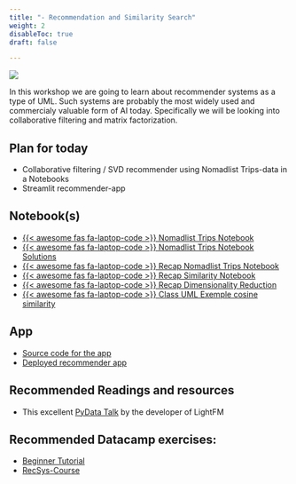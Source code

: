 ```yaml
---
title: "- Recommendation and Similarity Search"
weight: 2
disableToc: true
draft: false

---
```


![](https://raw.githubusercontent.com/aaubs/ds-master/main/data/Images/nomad_recommender.jpg)
<!-- Corgis in an Airport. 2022. Roman x [Stable Diffusion](https://stability.ai/blog/stable-diffusion-public-release) -->


In this workshop we are going to learn about recommender systems as a type of UML.
Such systems are probably the most widely used and commercialy valuable form of AI today. Specifically we will be looking into collaborative filtering and matrix factorization.

## Plan for today
* Collaborative filtering / SVD recommender using Nomadlist Trips-data in a Notebooks
* Streamlit recommender-app

## Notebook(s)
* [{{< awesome fas fa-laptop-code >}} Nomadlist Trips Notebook](https://colab.research.google.com/github/aaubs/ds-master/blob/main/notebooks/M1_Recommender_System_v3.ipynb)
* [{{< awesome fas fa-laptop-code >}} Nomadlist Trips Notebook Solutions](https://colab.research.google.com/github/aaubs/ds-master/blob/main/notebooks/M1_Recommender_System_v3_Solutions_v1.ipynb)
* [{{< awesome fas fa-laptop-code >}} Recap Nomadlist Trips Notebook](https://colab.research.google.com/github/aaubs/ds-master/blob/main/notebooks/M1_Recap_Recommender_System.ipynb)
* [{{< awesome fas fa-laptop-code >}} Recap Similarity Notebook](https://colab.research.google.com/github/aaubs/ds-master/blob/main/notebooks/M1_Similarity.ipynb)
* [{{< awesome fas fa-laptop-code >}} Recap Dimensionality Reduction](https://colab.research.google.com/github/aaubs/ds-master/blob/main/notebooks/M1_Recap_Dimensionality_Reduction.ipynb)
* [{{< awesome fas fa-laptop-code >}} Class UML Exemple cosine similarity](https://colab.research.google.com/github/aaubs/ds-master/blob/main/notebooks/M1_Class_UML_solutions.ipynb)


## App
* [Source code for the app](/ds22/apps/nomadrecommender.zip)
* [Deployed recommender app](https://recommendersys1-8d5sbggabqm6wb96pyez7p.streamlit.app/)

## Recommended Readings and resources
* This excellent [PyData Talk](https://youtu.be/EgE0DUrYmo8) by the developer of LightFM

## Recommended Datacamp exercises:
* [Beginner Tutorial](https://www.datacamp.com/tutorial/recommender-systems-python)
* [RecSys-Course](https://www.datacamp.com/courses/building-recommendation-engines-in-python) 


<!-- 

## Recommended Datacamp exercises:
   * [Python](https://learn.datacamp.com/courses/unsupervised-learning-in-python) 

## Recommended Readings and resources
* [Python Data Science Handbook Chapter 5](https://jakevdp.github.io/PythonDataScienceHandbook/)
    * What Is Machine Learning?
    * Introducing Scikit-Learn
    * Feature Engineering
    * In Depth: Principal Component Analysis
    * In Depth: k-Means Clustering

* Implementation tutorials on YT PCA and K-means from [this list](https://www.youtube.com/playlist?list=PLqnslRFeH2Upcrywf-u2etjdxxkL8nl7E)
-->

